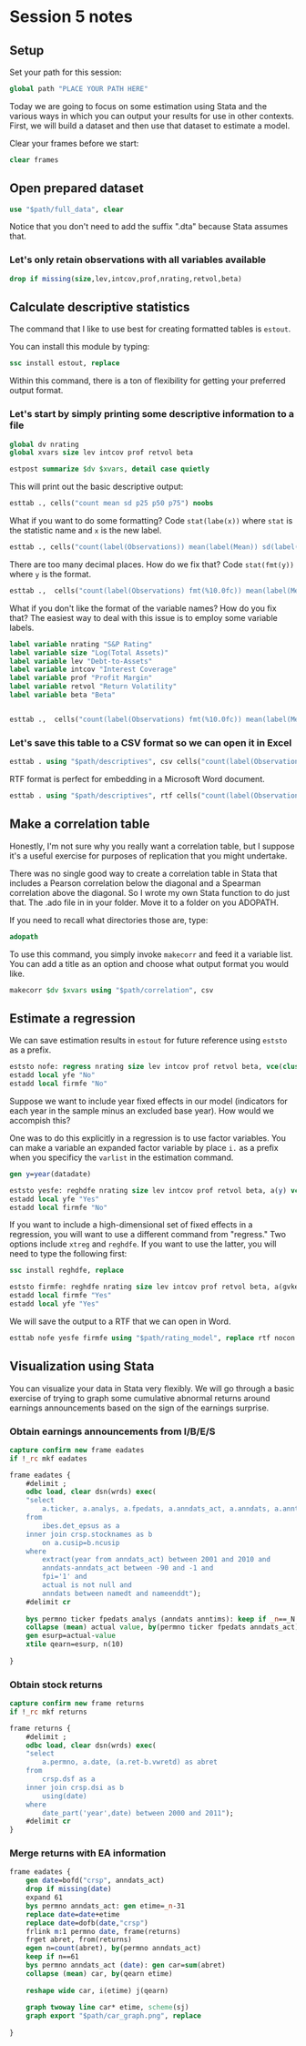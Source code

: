 
# Session 5 notes

## Setup

Set your path for this session:

```stata
global path "PLACE YOUR PATH HERE"
```

Today we are going to focus on some estimation using Stata and the various ways in which you can output your results for use in other contexts. First, we will build a dataset and then use that dataset to estimate a model.

Clear your frames before we start:

```stata
clear frames
```

## Open prepared dataset

```stata
use "$path/full_data", clear
```

Notice that you don't need to add the suffix ".dta" because Stata assumes that.

### Let's only retain observations with all variables available

```stata
drop if missing(size,lev,intcov,prof,nrating,retvol,beta)
```

## Calculate descriptive statistics

The command that I like to use best for creating formatted tables is `estout`.

You can install this module by typing:
```stata
ssc install estout, replace
```
Within this command, there is a ton of flexibility for getting your preferred output format.

### Let's start by simply printing some descriptive information to a file

```stata
global dv nrating
global xvars size lev intcov prof retvol beta

estpost summarize $dv $xvars, detail case quietly
```

This will print out the basic descriptive output:

```stata
esttab ., cells("count mean sd p25 p50 p75") noobs
```

What if you want to do some formatting? Code `stat(labe(x))` where `stat` is the statistic name and `x` is the new label.

```stata
esttab ., cells("count(label(Observations)) mean(label(Mean)) sd(label(Std. Dev.)) p25(label(Q1)) p50(label(Median)) p75(label(Q3))") noobs
```

There are too many decimal places. How do we fix that? Code `stat(fmt(y))` where `y` is the format.

```stata
esttab .,  cells("count(label(Observations) fmt(%10.0fc)) mean(label(Mean) fmt(3)) sd(label(Std. Dev.) fmt(3)) p25(label(Q1) fmt(3)) p50(label(Median) fmt(3)) p75(label(Q3) fmt(3))") noobs nonum 
```

What if you don't like the format of the variable names? How do you fix that? The easiest way to deal with this issue is to employ some variable labels.

```stata
label variable nrating "S&P Rating"
label variable size "Log(Total Assets)"
label variable lev "Debt-to-Assets"
label variable intcov "Interest Coverage"
label variable prof "Profit Margin"
label variable retvol "Return Volatility"
label variable beta "Beta"


esttab .,  cells("count(label(Observations) fmt(%10.0fc)) mean(label(Mean) fmt(3)) sd(label(Std. Dev.) fmt(3)) p25(label(Q1) fmt(3)) p50(label(Median) fmt(3)) p75(label(Q3) fmt(3))") noobs nonum label
```

### Let's save this table to a CSV format so we can open it in Excel

```stata
esttab . using "$path/descriptives", csv cells("count(label(Observations) fmt(0)) mean(label(Mean) fmt(3)) sd(label(Std. Dev.) fmt(3)) p25(label(Q1) fmt(3)) p50(label(Median) fmt(3)) p75(label(Q3) fmt(3))") noobs nonum label replace
```

RTF format is perfect for embedding in a Microsoft Word document.

```stata
esttab . using "$path/descriptives", rtf cells("count(label(Observations) fmt(%10.0fc)) mean(label(Mean) fmt(3)) sd(label(Std. Dev.) fmt(3)) p25(label(Q1) fmt(3)) p50(label(Median) fmt(3)) p75(label(Q3) fmt(3))") noobs nonum label
```

## Make a correlation table

Honestly, I'm not sure why you really want a correlation table, but I suppose it's a useful exercise for purposes of replication that you might undertake.

There was no single good way to create a correlation table in Stata that includes a Pearson correlation below the diagonal and a Spearman correlation above the diagonal. So I wrote my own Stata function to do just that. The .ado file in in your folder. Move it to a folder on you ADOPATH.

If you need to recall what directories those are, type:

```stata
adopath
```

To use this command, you simply invoke `makecorr` and feed it a variable list. You can add a title as an option and choose what output format you would like. 

```stata
makecorr $dv $xvars using "$path/correlation", csv
```

## Estimate a regression

We can save estimation results in `estout` for future reference using `eststo` as a prefix.

```stata
eststo nofe: regress nrating size lev intcov prof retvol beta, vce(cluster gvkey)
estadd local yfe "No"
estadd local firmfe "No"
```

Suppose we want to include year fixed effects in our model (indicators for each year in the sample minus an excluded base year). How would we accompish this?

One was to do this explicitly in a regression is to use factor variables. You can make a variable an expanded factor variable by place `i.` as a prefix when you specificy the `varlist` in the  estimation command.

```stata
gen y=year(datadate)

eststo yesfe: reghdfe nrating size lev intcov prof retvol beta, a(y) vce(cluster gvkey)
estadd local yfe "Yes"
estadd local firmfe "No"
```

If you want to include a high-dimensional set of fixed effects in a regression, you will want to use a different command from "regress." Two options include `xtreg` and `reghdfe`. If you want to use the latter, you will need to type the following first:

```stata
ssc install reghdfe, replace
```

```stata
eststo firmfe: reghdfe nrating size lev intcov prof retvol beta, a(gvkey y) vce(cluster gvkey)
estadd local firmfe "Yes"
estadd local yfe "Yes"
```

We will save the output to a RTF that we can open in Word.

```stata
esttab nofe yesfe firmfe using "$path/rating_model", replace rtf nocon stats(yfe firmfe N r2_a , fmt(0 0 %10.0fc 3 )  label("Year Fixed Effects" "Firm Fixed Effects" "Observations" "R-squared")) b(4) nonote label title("Determinants of firm-level credit ratings")
```

## Visualization using Stata

You can visualize your data in Stata very flexibly. We will go through a basic exercise of trying to graph some cumulative abnormal returns around earnings announcements based on the sign of the earnings surprise.

### Obtain earnings announcements from I/B/E/S

```stata
capture confirm new frame eadates
if !_rc mkf eadates

frame eadates {
	#delimit ;
	odbc load, clear dsn(wrds) exec(
	"select 
		a.ticker, a.analys, a.fpedats, a.anndats_act, a.anndats, a.anntims, a.value, a.actual, b.permno
	from
		ibes.det_epsus as a 
	inner join crsp.stocknames as b
		on a.cusip=b.ncusip
	where
		extract(year from anndats_act) between 2001 and 2010 and
		anndats-anndats_act between -90 and -1 and
		fpi='1' and
		actual is not null and
		anndats between namedt and nameenddt");
	#delimit cr
	
	bys permno ticker fpedats analys (anndats anntims): keep if _n==_N
	collapse (mean) actual value, by(permno ticker fpedats anndats_act)
	gen esurp=actual-value
	xtile qearn=esurp, n(10)
	
}
```

### Obtain stock returns

```stata
capture confirm new frame returns
if !_rc mkf returns

frame returns {
	#delimit ;
	odbc load, clear dsn(wrds) exec(
	"select 
		a.permno, a.date, (a.ret-b.vwretd) as abret
	from
		crsp.dsf as a
	inner join crsp.dsi as b
		using(date)
	where
		date_part('year',date) between 2000 and 2011");
	#delimit cr
}
```

### Merge returns with EA information

```stata
frame eadates {
	gen date=bofd("crsp", anndats_act)
	drop if missing(date)
	expand 61
	bys permno anndats_act: gen etime=_n-31
	replace date=date+etime
	replace date=dofb(date,"crsp")
	frlink m:1 permno date, frame(returns)
	frget abret, from(returns)
	egen n=count(abret), by(permno anndats_act)
	keep if n==61
	bys permno anndats_act (date): gen car=sum(abret)
	collapse (mean) car, by(qearn etime)
	
	reshape wide car, i(etime) j(qearn)
	
	graph twoway line car* etime, scheme(sj)
	graph export "$path/car_graph.png", replace
	
}
```

